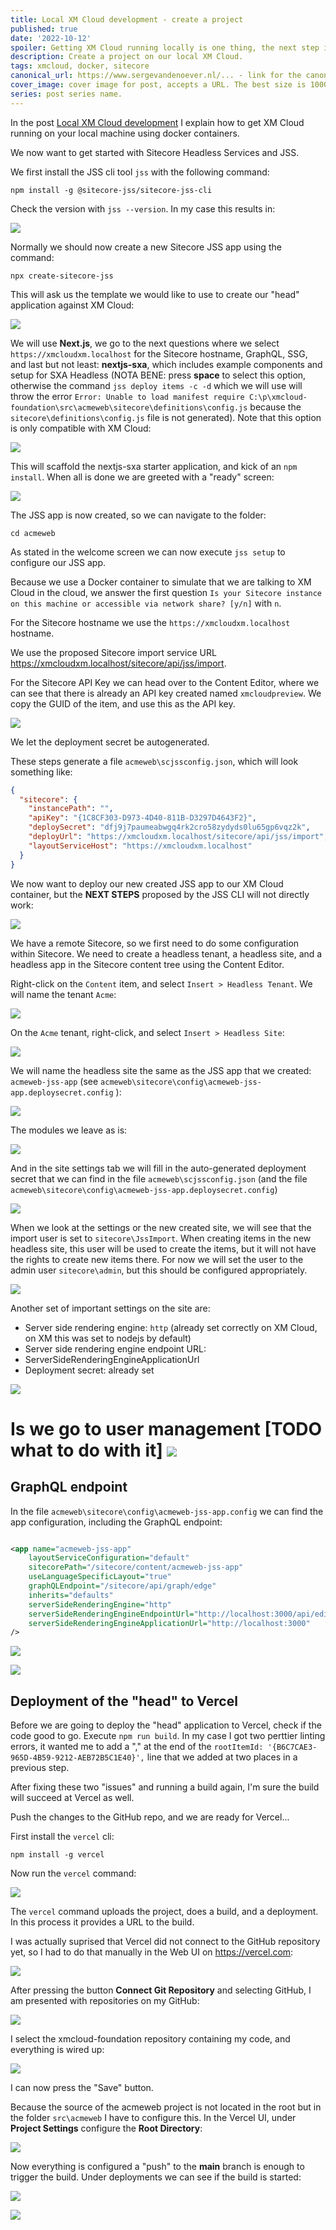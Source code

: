 ```yaml
---
title: Local XM Cloud development - create a project
published: true
date: '2022-10-12'
spoiler: Getting XM Cloud running locally is one thing, the next step is to configure a project on it.
description: Create a project on our local XM Cloud.
tags: xmcloud, docker, sitecore
canonical_url: https://www.sergevandenoever.nl/... - link for the canonical version of the content
cover_image: cover image for post, accepts a URL. The best size is 1000 x 420.
series: post series name.
---
```


In the post [Local XM Cloud development]() I explain how to get XM Cloud running on your local machine using docker containers.

We now want to get started with Sitecore Headless Services and JSS.

We first install the JSS cli tool `jss` with the following command:

```
npm install -g @sitecore-jss/sitecore-jss-cli
```

Check the version with  `jss --version`. In my case this results in:

![](Local_XM_Cloud_development_create_project/r2o35pmc2352.png)

Normally we should now create a new Sitecore JSS app using the command:

```
npx create-sitecore-jss
```

This will ask us the template we would like to use to create our "head" application against XM Cloud:

![](Local_XM_Cloud_development_create_project/r2o40pmc2402.png)

We will use **Next.js**, we go to the next questions where we select `https://xmcloudxm.localhost` for the Sitecore hostname, GraphQL, SSG, and last but not least: **nextjs-sxa**, which includes example components and setup for SXA Headless (NOTA BENE: press **space** to select this option, otherwise the command `jss deploy items -c -d` which we will use will throw the error `Error: Unable to load manifest require C:\p\xmcloud-foundation\src\acmeweb\sitecore\definitions\config.js` because the `sitecore\definitions\config.js` file is not generated). Note that this option is only compatible with XM Cloud:

![](Local_XM_Cloud_development_create_project/r2o50pmc2502.png)

This will scaffold the nextjs-sxa starter application, and kick of an `npm install`. When all is done we are greeted with a "ready" screen:

![](Local_XM_Cloud_development_create_project/r2o53pmc2532.png)

The JSS app is now created, so we can navigate to the folder:

```
cd acmeweb
```
As stated in the welcome screen we can now execute `jss setup` to configure our JSS app.

Because we use a Docker container to simulate that we are talking to XM Cloud in the cloud, we answer the first question `Is your Sitecore instance on this machine or accessible via network share? [y/n]` with `n`.

For the Sitecore hostname we use the `https://xmcloudxm.localhost` hostname.

We use the proposed Sitecore import service URL https://xmcloudxm.localhost/sitecore/api/jss/import.

For the Sitecore API Key we can head over to the Content Editor, where we can see that there is already an API key created named `xmcloudpreview`. We copy the GUID of the item, and use this as the API key.

![](Local_XM_Cloud_development_create_project/r2o12pmc2122.png)

We let the deployment secret be autogenerated.

These steps generate a file `acmeweb\scjssconfig.json`, which will look something like:

```json
{
  "sitecore": {
    "instancePath": "",
    "apiKey": "{1C8CF303-D973-4D40-811B-D3297D4643F2}",
    "deploySecret": "dfj9j7paumeabwgq4rk2cro58zydyds0lu65gp6vqz2k",
    "deployUrl": "https://xmcloudxm.localhost/sitecore/api/jss/import",
    "layoutServiceHost": "https://xmcloudxm.localhost"
  }
}
```

We now want to deploy our new created JSS app to our XM Cloud container, but the **NEXT STEPS** proposed by the JSS CLI will not directly work:

![](Local_XM_Cloud_development_create_project/r2o21pmc2212.png)

We have a remote Sitecore, so we first need to do some configuration within Sitecore. We need to create a headless tenant, a headless site, and a headless app in the Sitecore content tree using the Content Editor.

Right-click on the `Content` item, and select `Insert > Headless Tenant`. We will name the tenant `Acme`:

![](Local_XM_Cloud_development_create_project/r2o29pmc2292.png)

On the `Acme` tenant, right-click, and select `Insert > Headless Site`:

![](Local_XM_Cloud_development_create_project/r2o44pmc2442.png)

We will name the headless site the same as the JSS app that we created: `acmeweb-jss-app` (see `acmeweb\sitecore\config\acmeweb-jss-app.deploysecret.config` ):

![](Local_XM_Cloud_development_create_project/r2o36pmc2362.png)

The modules we leave as is:

![](Local_XM_Cloud_development_create_project/r2o37pmc2372.png)

And in the site settings tab we will fill in the auto-generated deployment secret that we can find in the file `acmeweb\scjssconfig.json` (and the file `acmeweb\sitecore\config\acmeweb-jss-app.deploysecret.config`)

![](Local_XM_Cloud_development_create_project/r2o47pmc2472.png)

When we look at the settings or the new created site, we will see that the import user is set to `sitecore\JssImport`. When creating items in the new headless site, this user will be used to create the items, but it will not have the rights to create new items there. For now we will set the user to the admin user `sitecore\admin`, but this should be configured appropriately.

![](Local_XM_Cloud_development_create_project/r2o26pmc2262.png)

Another set of important settings on the site are:
- Server side rendering engine: `http` (already set correctly on XM Cloud, on XM this was set to nodejs by default)
- Server side rendering engine endpoint URL: 
- ServerSideRenderingEngineApplicationUrl 
- Deployment secret: already set

![](Local_XM_Cloud_development_create_project/r2o38pmc2382.png)


Is we go to user management [TODO what to do with it]
![](Local_XM_Cloud_development_create_project/r2o25pmc2252.png)
============================================================================


## GraphQL endpoint

In the file `acmeweb\sitecore\config\acmeweb-jss-app.config` we can find the app configuration, including the GraphQL endpoint:

```xml

<app name="acmeweb-jss-app"
    layoutServiceConfiguration="default"
    sitecorePath="/sitecore/content/acmeweb-jss-app"
    useLanguageSpecificLayout="true"
    graphQLEndpoint="/sitecore/api/graph/edge"
    inherits="defaults"
    serverSideRenderingEngine="http"
    serverSideRenderingEngineEndpointUrl="http://localhost:3000/api/editing/render"
    serverSideRenderingEngineApplicationUrl="http://localhost:3000"
/>
```






![](Local_XM_Cloud_development_create_project/r2o42pmc2422.png)



![](Local_XM_Cloud_development_create_project/r2o43pmc2432.png)


## Deployment of the "head" to Vercel

Before we are going to deploy the "head" application to Vercel, check if the code good to go. Execute `npm run build`.
In my case I got two perttier linting errors, it wanted me to add a "," at the end of the `rootItemId: '{B6C7CAE3-965D-4B59-9212-AEB72B5C1E40}',` line that we added at two places in a previous step.

After fixing these two "issues" and running a build again, I'm sure the build will succeed at Vercel as well.

Push the changes to the GitHub repo, and we are ready for Vercel... 

First install the `vercel` cli:

```
npm install -g vercel
```

Now run the `vercel` command:

![](Local_XM_Cloud_development_create_project/r5o37amc5375.png)

The `vercel` command uploads the project, does a build, and a deployment. In this process it provides a URL to the build.

I was actually suprised that Vercel did not connect to the GitHub repository yet, so I had to do that manually in the Web UI on https://vercel.com:

![](Local_XM_Cloud_development_create_project/r5o57amc5575.png)

After pressing the button **Connect Git Repository** and selecting GitHub, I am presented with repositories on my GitHub:

![](Local_XM_Cloud_development_create_project/r5o59amc5595.png)

I select the xmcloud-foundation repository containing my code, and everything is wired up:

![](Local_XM_Cloud_development_create_project/r5o1amc515.png)

I can now press the "Save" button.

Because the source of the acmeweb project is not located in the root but in the folder `src\acmeweb` I have to configure this.
In the Vercel UI, under **Project Settings** configure the **Root Directory**:

![](Local_XM_Cloud_development_create_project/r5o5amc555.png)

Now everything is configured a "push" to the **main** branch is enough to trigger the build. Under deployments we can see if the build is started:

![](Local_XM_Cloud_development_create_project/r5o9amc595.png)


![](Local_XM_Cloud_development_create_project/r5o42amc5425.png)
